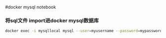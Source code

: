 #docker mysql notebook

### 将sql文件 import进docker mysql数据库
```bash
docker exec -i mysqllocal mysql --user=myusername --password=mypassword ibe<ibe.sql
```
